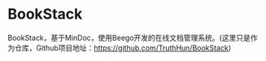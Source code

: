 # BookStack
BookStack，基于MinDoc，使用Beego开发的在线文档管理系统。(这里只是作为仓库，Github项目地址：https://github.com/TruthHun/BookStack)